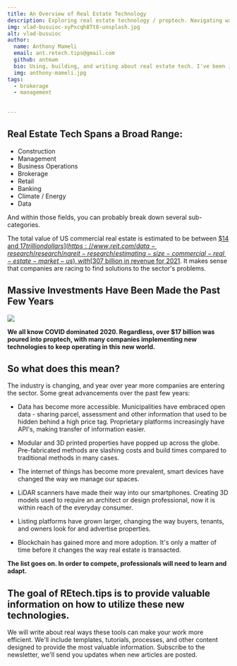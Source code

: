 ```yaml
---
title: An Overview of Real Estate Technology
description: Exploring real estate technology / proptech. Navigating ways the industry can become more productive with new tools and systems. 
img: vlad-busuioc-xyPxcqh8Tt8-unsplash.jpg
alt: vlad-busuioc
author: 
  name: Anthony Mameli
  email: ant.retech.tips@gmail.com
  github: antmam 
  bio: Using, building, and writing about real estate tech. I've been in the real estate business for over 7 years. After growing tired of the tools I used, I decided to learn more about technology and software development. Now I'd like to share the experiences I've made to help other real estate professionals and software developers in the field.
  img: anthony-mameli.jpg
tags:
  - brokerage
  - management
  
  
---
```

## Real Estate Tech Spans a Broad Range:

- Construction
- Management
- Business Operations
- Brokerage
- Retail
- Banking
- Climate / Energy
- Data

And within those fields, you can probably break down several sub-categories. 

The total value of US commercial real estate is estimated to be between [$14 and $17 trillion dollars](https://www.reit.com/data-research/research/nareit-research/estimating-size-commercial-real-estate-market-us), with [$307 billion in revenue for 2021](https://www.statista.com/outlook/io/real-estate/united-states). It makes sense that companies are racing to find solutions to the sector's problems.


## Massive Investments Have Been Made the Past Few Years

![](https://www.venturescanner.com/wp-content/uploads/Q4-2019-Real-Estate-Technology-Funding-Blog-Image.jpg)

__We all know COVID dominated 2020. Regardless, over $17 billion was poured into proptech, with many companies implementing new technologies to keep operating in this new world.__

## So what does this mean?

The industry is changing, and year over year more companies are entering the sector. Some great advancements over the past few years:

- Data has become more accessible. Municipalities have embraced open data - sharing parcel, assessment and other information that used to be hidden behind a high price tag. Proprietary platforms increasingly have API's, making transfer of information easier.

- Modular and 3D printed properties have popped up across the globe. Pre-fabricated methods are slashing costs and build times compared to traditional methods in many cases.

- The internet of things has become more prevalent, smart devices have changed the way we manage our spaces.

- LiDAR scanners have made their way into our smartphones. Creating 3D models used to require an architect or design professional, now it is within reach of the everyday consumer.

- Listing platforms have grown larger, changing the way buyers, tenants, and owners look for and advertise properties.

- Blockchain has gained more and more adoption. It's only a matter of time before it changes the way real estate is transacted.

__The list goes on. In order to compete, professionals will need to learn and adapt.__ 

## The goal of REtech.tips is to provide valuable information on how to utilize these new technologies.  

We will write about real ways these tools can make your work more efficient. We'll include templates, tutorials, processes, and other content designed to provide the most valuable information. Subscribe to the newsletter, we'll send you updates when new articles are posted.









